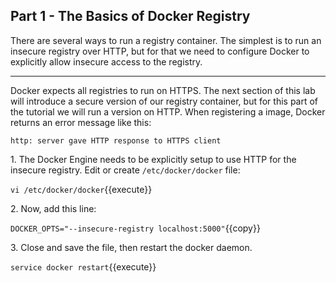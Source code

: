 ## Part 1 - The Basics of Docker Registry

There are several ways to run a registry container. The simplest is to run an insecure registry over HTTP, but for that we need to configure Docker to explicitly allow insecure access to the registry. 

---
Docker expects all registries to run on HTTPS. The next section of this lab will introduce a secure version of our registry container, but for this part of the tutorial we will run a version on HTTP. When registering a image, Docker returns an error message like this:

```
http: server gave HTTP response to HTTPS client
```

1\. The Docker Engine needs to be explicitly setup to use HTTP for the insecure registry. Edit or create `/etc/docker/docker` file: 

`vi /etc/docker/docker`{{execute}}

2\. Now, add this line:

`DOCKER_OPTS="--insecure-registry localhost:5000"`{{copy}}

3\. Close and save the file, then restart the docker daemon.

`service docker restart`{{execute}}
